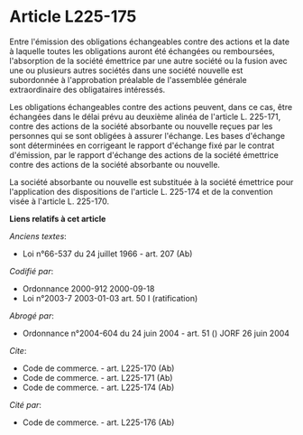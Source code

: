 # Article L225-175

Entre l'émission des obligations échangeables contre des actions et la date à laquelle toutes les obligations auront été
échangées ou remboursées, l'absorption de la société émettrice par une autre société ou la fusion avec une ou plusieurs
autres sociétés dans une société nouvelle est subordonnée à l'approbation préalable de l'assemblée générale extraordinaire
des obligataires intéressés.

Les obligations échangeables contre des actions peuvent, dans ce cas, être échangées dans le délai prévu au deuxième alinéa
de l'article L. 225-171, contre des actions de la société absorbante ou nouvelle reçues par les personnes qui se sont
obligées à assurer l'échange. Les bases d'échange sont déterminées en corrigeant le rapport d'échange fixé par le contrat
d'émission, par le rapport d'échange des actions de la société émettrice contre des actions de la société absorbante ou
nouvelle.

La société absorbante ou nouvelle est substituée à la société émettrice pour l'application des dispositions de l'article L.
225-174 et de la convention visée à l'article L. 225-170.

**Liens relatifs à cet article**

_Anciens textes_:

  - Loi n°66-537 du 24 juillet 1966 - art. 207 (Ab)

_Codifié par_:

  - Ordonnance 2000-912 2000-09-18
  - Loi n°2003-7 2003-01-03 art. 50 I (ratification)

_Abrogé par_:

  - Ordonnance n°2004-604 du 24 juin 2004 - art. 51 () JORF 26 juin 2004

_Cite_:

  - Code de commerce. - art. L225-170 (Ab)
  - Code de commerce. - art. L225-171 (Ab)
  - Code de commerce. - art. L225-174 (Ab)

_Cité par_:

  - Code de commerce. - art. L225-176 (Ab)
